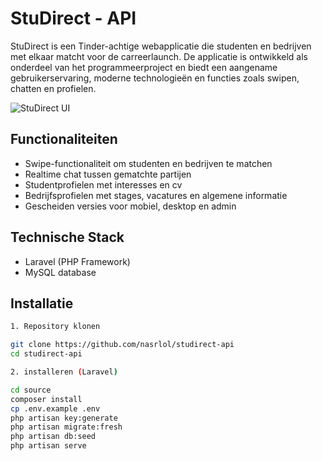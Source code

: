# StuDirect - API

StuDirect is een Tinder-achtige webapplicatie die studenten en bedrijven met elkaar matcht voor de carreerlaunch. 
De applicatie is ontwikkeld als onderdeel van het programmeerproject en biedt een aangename gebruikerservaring, moderne technologieën en functies zoals swipen, chatten en profielen.

![StuDirect UI](https://github.com/user-attachments/assets/8a2230b3-5fd6-4c3a-99ef-2bc7d66b84d1)

## Functionaliteiten

- Swipe-functionaliteit om studenten en bedrijven te matchen
- Realtime chat tussen gematchte partijen
- Studentprofielen met interesses en cv
- Bedrijfsprofielen met stages, vacatures en algemene informatie
- Gescheiden versies voor mobiel, desktop en admin

## Technische Stack

- Laravel (PHP Framework)
- MySQL database

## Installatie

```bash
1. Repository klonen

git clone https://github.com/nasrlol/studirect-api
cd studirect-api

2. installeren (Laravel)

cd source 
composer install
cp .env.example .env
php artisan key:generate
php artisan migrate:fresh
php artisan db:seed
php artisan serve
```
